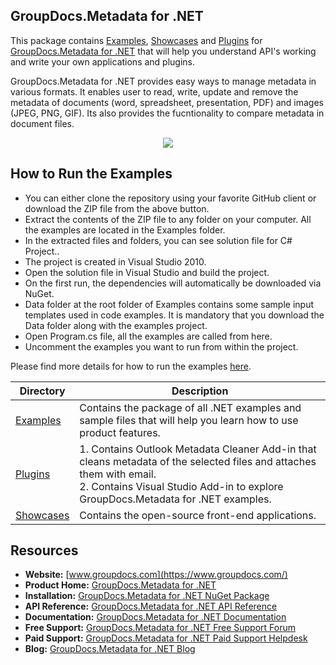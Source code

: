 ## GroupDocs.Metadata for .NET

This package contains [Examples](https://github.com/groupdocs-metadata/GroupDocs.Metadata-for-.NET/tree/master/Examples), [Showcases](https://github.com/groupdocs-metadata/GroupDocs.Metadata-for-.NET/tree/master/Showcases) and [Plugins](https://github.com/groupdocs-metadata/GroupDocs.Metadata-for-.NET/tree/master/Plugins/) for [GroupDocs.Metadata for .NET](https://products.groupdocs.com/metadata/net) that will help you understand API's working and write your own applications and plugins.

GroupDocs.Metadata for .NET provides easy ways to manage metadata in various formats. It enables user to read, write, update and remove the metadata of documents (word, spreadsheet, presentation, PDF) and images (JPEG, PNG, GIF). Its also provides the fucntionality to compare metadata in document files.

<p align="center">

  <a title="Download complete GroupDocs.Metadata for .NET source code" href="https://github.com/groupdocs-metadata/GroupDocs.Metadata-for-.NET/archive/master.zip">
	<img src="https://raw.github.com/AsposeExamples/java-examples-dashboard/master/images/downloadZip-Button-Large.png" />
  </a>
</p>

## How to Run the Examples

+ You can either clone the repository using your favorite GitHub client or download the ZIP file from the above button.
+ Extract the contents of the ZIP file to any folder on your computer. All the examples are located in the Examples folder.
+ In the extracted files and folders, you can see solution file for C# Project..
+ The project is created in Visual Studio 2010.
+ Open the solution file in Visual Studio and build the project.
+ On the first run, the dependencies will automatically be downloaded via NuGet.
+ Data folder at the root folder of Examples contains some sample input templates used in code examples. It is mandatory that you download the Data folder along with the examples project.
+ Open Program.cs file, all the examples are called from here.
+ Uncomment the examples you want to run from within the project.

Please find more details for how to run the examples [here](https://docs.groupdocs.com/display/metadatanet/How+to+Run+Examples).

Directory | Description
--------- | -----------
[Examples](https://github.com/groupdocs-metadata/GroupDocs.Metadata-for-.NET/tree/master/Examples)  | Contains the package of all .NET examples and sample files that will help you learn how to use product features.
[Plugins](https://github.com/groupdocs-metadata/GroupDocs.Metadata-for-.NET/tree/master/Plugins/Outlook%20Metadata%20Cleaner) | 1. Contains Outlook Metadata Cleaner Add-in that cleans metadata of the selected files and attaches them with email. <br>2. Contains Visual Studio Add-in to explore GroupDocs.Metadata for .NET examples.
[Showcases](https://github.com/groupdocs-metadata/GroupDocs.Metadata-for-.NET/tree/master/Showcases) | Contains the open-source front-end applications.

## Resources

+ **Website:** [www.groupdocs.com](https://www.groupdocs.com/)
+ **Product Home:** [GroupDocs.Metadata for .NET](https://products.groupdocs.com/metadata/net)
+ **Installation:** [GroupDocs.Metadata for .NET NuGet Package](https://www.nuget.org/packages/GroupDocs.Metadata/)
+ **API Reference:** [GroupDocs.Metadata for .NET API Reference](https://apireference.groupdocs.com/net/metadata)
+ **Documentation:** [GroupDocs.Metadata for .NET Documentation](https://docs.groupdocs.com/display/metadatanet/Home)
+ **Free Support:** [GroupDocs.Metadata for .NET Free Support Forum](https://forum.groupdocs.com/c/metadata)
+ **Paid Support:** [GroupDocs.Metadata for .NET Paid Support Helpdesk](https://helpdesk.groupdocs.com/)
+ **Blog:** [GroupDocs.Metadata for .NET Blog](https://blog.groupdocs.com/category/groupdocs-metadata-product-family/)

